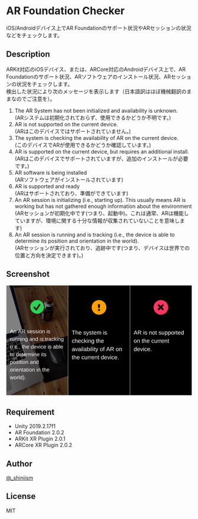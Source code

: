 # AR Foundation Checker

iOS/Androidデバイス上でAR Foundationのサポート状況やARセッションの状況などをチェックします。

## Description

ARKit対応のiOSデバイス、または、ARCore対応のAndroidデバイス上で、AR Foundationのサポート状況、ARソフトウェアのインストール状況、ARセッションの状況をチェックします。  
検出した状況により次のメッセージを表示します（日本語訳はほぼ機械翻訳のままなのでご注意を）。

1. The AR System has not been initialized and availability is unknown.  
(ARシステムは初期化されておらず、使用できるかどうか不明です。)
2. AR is not supported on the current device.  
(ARはこのデバイスではサポートされていません。)
3. The system is checking the availability of AR on the current device.  
(このデバイスでARが使用できるかどうか確認しています。)
4. AR is supported on the current device, but requires an additional install.  
(ARはこのデバイスでサポートされていますが、追加のインストールが必要です。)
5. AR software is being installed  
(ARソフトウェアがインストールされています)
6. AR is supported and ready  
(ARはサポートされており、準備ができています)
7. An AR session is initializing (i.e., starting up). This usually means AR is working but has not gathered enough information about the environment  
(ARセッションが初期化中です(つまり、起動中)。これは通常、ARは機能していますが、環境に関する十分な情報が収集されていないことを意味します)
8. An AR session is running and is tracking (i.e., the device is able to determine its position and orientation in the world).  
(ARセッションが実行されており、追跡中です(つまり、デバイスは世界での位置と方向を決定できます)。)

## Screenshot

![ARFoundationChecker](https://raw.githubusercontent.com/shinjism/Screenshot/master/ARFoundationChecker.jpg)

## Requirement

- Unity 2019.2.17f1
- AR Foundation 2.0.2
- ARKit XR Plugin 2.0.1
- ARCore XR Plugin 2.0.2

## Author

[@_shinjism](https://twitter.com/_shinjism)

## License

MIT
